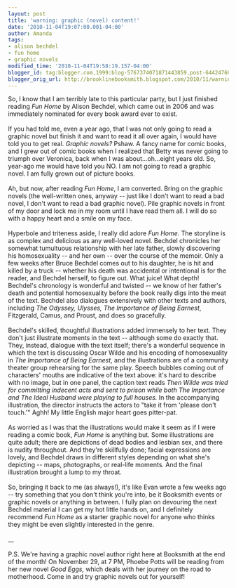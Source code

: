 ```yaml
---
layout: post
title: 'warning: graphic (novel) content!'
date: '2010-11-04T19:07:00.001-04:00'
author: Amanda
tags:
- alison bechdel
- fun home
- graphic novels
modified_time: '2010-11-04T19:58:19.157-04:00'
blogger_id: tag:blogger.com,1999:blog-5767374071871443859.post-6442476063822143906
blogger_orig_url: http://brooklinebooksmith.blogspot.com/2010/11/warning-graphic-novel-content.html
---
```


So, I know that I am terribly late to this particular party, but I just finished reading <em>Fun Home</em> by Alison Bechdel, which came out in 2006 and was immediately nominated for every book award ever to exist.<br /><br />If you had told me, even a year ago, that I was not only going to read a graphic novel but finish it and want to read it all over again, I would have told you to get real. <em>Graphic novels? </em>Pshaw. A fancy name for comic books, and I grew out of comic books when I realized that Betty was never going to triumph over Veronica, back when I was about...oh...eight years old. So, year-ago me would have told you NO. I am not going to read a graphic novel. I am fully grown out of picture books.<br /><br />Ah, but now, after reading <em>Fun Home</em>, I am converted. Bring on the graphic novels (the well-written ones, anyway -- just like I don't want to read a bad novel, I don't want to read a bad graphic novel). Pile graphic novels in front of my door and lock me in my room until I have read them all. I will do so with a happy heart and a smile on my face.<br /><br />Hyperbole and triteness aside, I really did adore <em>Fun Home.</em> The storyline is as complex and delicious as any well-loved novel. Bechdel chronicles her somewhat tumultuous relationship with her late father, slowly discovering his homosexuality -- and her own -- over the course of the memoir. Only a few weeks after Bruce Bechdel comes out to his daughter, he is hit and killed by a truck -- whether his death was accidental or intentional is for the reader, and Bechdel herself, to figure out. What juice! What depth! Bechdel's chronology is wonderful and twisted -- we know of her father's death and potential homosexuality before the book really digs into the meat of the text. Bechdel also dialogues extensively with other texts and authors, including <em>The Odyssey, Ulysses, The Importance of Being Earnest</em>, Fitzgerald, Camus, and Proust, and does so gracefully.<br /><br />Bechdel's skilled, thoughtful illustrations added immensely to her text. They don't just illustrate moments in the text -- although some do exactly that. They, instead, dialogue with the text itself; there's a wonderful sequence in which the text is discussing Oscar Wilde and his encoding of homosexuality in <em>The Importance of Being Earnest</em>, and the illustrations are of a community theater group rehearsing for the same play. Speech bubbles coming out of characters' mouths are indicative of the text above: it's hard to describe with no image, but in one panel, the caption text reads <em>Then Wilde was tried for committing indecent acts and sent to prison while both The Importance and The Ideal Husband were playing to full houses. </em>In the accompanying illustration, the director instructs the actors to "take it from 'please don't touch.'" Aghh! My little English major heart goes pitter-pat.<br /><br />As worried as I was that the illustrations would make it seem as if I were reading a comic book, <em>Fun Home</em> is anything but. Some illustrations are quite adult; there are depictions of dead bodies and lesbian sex, and there is nudity throughout. And they're skillfully done; facial expressions are lovely, and Bechdel draws in different styles depending on what she's depicting -- maps, photographs, or real-life moments. And the final illustration brought a lump to my throat.<br /><br />So, bringing it back to me (as always!), it's like Evan wrote a few weeks ago -- try something that you don't think you're into, be it Booksmith events or graphic novels or anything in between. I fully plan on devouring the next Bechdel material I can get my hot little hands on, and I definitely recommend <em>Fun Home</em> as a starter graphic novel for anyone who thinks they might be even slightly interested in the genre.<br /><br />__<br /><br />P.S. We're having a graphic novel author right here at Booksmith at the end of the month! On November 29,  at 7 PM, Phoebe Potts will be reading from her new novel <em>Good Eggs, </em>which deals with her journey on the road to motherhood. Come in and try graphic novels out for yourself!